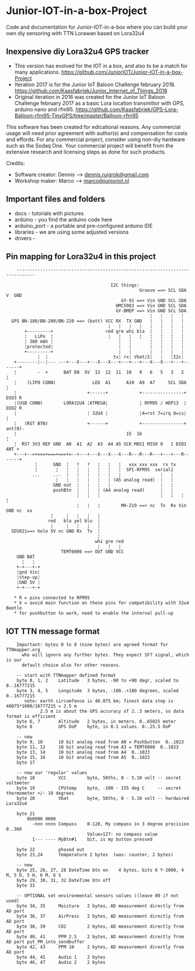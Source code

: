 # Junior-IOT-in-a-box-Project
Code and documentation for Junior-IOT-in-a-box where you can build your own diy sensoring with TTN Lorawan based on Lora32u4

## Inexpensive diy Lora32u4 GPS tracker
- This version has evolved for the IOT in a box, and also to be a match for many applications. https://github.com/JuniorIOT/Junior-IOT-in-a-box-Project
- Iteration 2017 is for the Junior IoT Baloon Challenge february 2018. https://github.com/Kaasfabriek/Junior_Internet_of_Things_2018
- Original iteration in 2016 was created for the Junior IoT Baloon Challenge february 2017 as a basic Lora location transmittor with GPS, arduino nano and rfm95. https://github.com/Kaasfabriek/GPS-Lora-Balloon-rfm95-TinyGPS/tree/master/Balloon-rfm95

This software has been created for edicational reasons. Any commercial usage will need prior agreement with author(s) and compensation for costs and effords. 
For any commercial project, consider using non-diy hardware such as the Sodaq One. Your commercial project will benefit from the extensive research and licensing steps as done for such products.

Credits:
- Software creator: Dennis --> dennis.ruigrok@gmail.com
- Workshop maker: Marco --> marco@junioriot.nl

## Important files and folders
- docs - tutorials with pictures
- arduino - you find the arduino code here
- arduino_port - a portable and pre-configured arduino IDE
- libraries - we are using some adjusted versions
- drivers - 


## Pin mapping for Lora32u4 in this project
```
    -----------------------------------------------------------------------------

                                        I2C things:
                                                   Groove ==> SCL SDA  V  GND
                                            GY-91 ==> Vin GND SCL SDA
                                          HMC5983 ==> Vin GND SCL SDA
                                          GY-BMEP ==> Vin GND SCL SDA
                                                       ¦   ¦   ¦   ¦
  GPS BN-180/BN-200/BN-220 ==> (batt) VCC RX  TX GND   ¦   ¦   ¦   ¦
                                       ¦   ¦   ¦   ¦   ¦   ¦   ¦   ¦
       +---------+                    red gre whi bla  ¦   ¦   ¦   ¦
       ¦   LiPo  ¦                     ¦   ¦   ¦   ¦   ¦   ¦   ¦   ¦
       ¦ 380 mAh ¦                         ¦   ¦       ¦   ¦   ¦   ¦
       ¦protected¦                         ¦   ¦       ¦   ¦   ¦   ¦
       +---------+                         ¦   ¦       ¦   ¦   ¦   ¦
            ¦  ¦                         tx¦ rx¦ Vbat/2¦   ¦   ¦I2c¦        
   +--------¦--¦--- ---+---X---+---X---X---+---+---+---X---X---+---+-------+ 
   ¦        -  +      BAT EN  5V  13  12  11  10   9   6   5   3   2       ¦ 
   ¦    (LIPO CONN)              LED  A1      A10  A9  A7     SCL SDA      ¦ 
   ¦                           +------+            +----------------+ DIO3 R 
   ¦(USB CONN)        LORA32U4 ¦ATMEGA¦            ¦ RFM95 / HDP13  ¦ DIO2 R 
   ¦                           ¦ 32U4 ¦            ¦4=rst 7=irq 8=cs¦      ¦ 
   ¦   (RST BTN)               +------+            +----------------+ ant(0)-
   ¦                                          15  16                       ¦ 
   ¦  RST 3V3 REF GND  A0  A1  A2  A3  A4 A5 SCK MOSI MISO 0   1 DIO1  ANT +
   +---+--=+===+===+===+=--+---+---X---X---X---R---R---R---+---+---R-------+
           ¦      GND  ¦   ?   ?   ¦   ¦   ¦   xxx xxx xxx  rx tx       
           ¦       ¦   ¦   ¦   ¦   ¦   ¦   ¦  SPI-RFM95  serial1      
          ...     ...  ¦   ¦   ¦   ¦   ¦   ¦               ¦   ¦ 
                   ¦   ¦   ¦   ¦   ¦   ¦ (A5 analog read)  ¦   ¦
                  GND out  ¦   ¦   ¦   ¦                   ¦   ¦
                  pushBtn  ¦   ¦   ¦ (A4 analog read)      ¦   ¦
                           ¦   ¦   ¦                       ¦   ¦   ¦   ¦ 
                           ¦   ¦   ¦        MH-Z19 ==> nc  Tx  Rx Vin GND nc  xx
                 ¦     ¦   ¦   ¦   ¦                       
                red   bla yel blu  ¦                       
                 ¦     ¦   ¦   ¦   ¦                       
  SDS021==> hole 5V nc GND Rx  Tx  ¦                       
                                   ¦                       
                                  whi gre red                      
                                   ¦   ¦   ¦                       
                     TEMT6000 ==> OUT GND VCC                                          
    GND BAT  
      ¦   ¦
    +-+---+-+ 
    ¦gnd Vin¦ 
    ¦step-up¦ 
    ¦GND 5V ¦
    +-+---+-+
       
   * R = pins connected to RFM95
   * X = avoid main function on these pins for compatibility with 32u4 Beetle
   * for pushbutton to work, need to enable the internal pull-up
```
## IOT TTN message format
```
    Important: bytes 0 to 8 (nine bytes) are agreed format for TTNmapper.org 
      who will ignore any further bytes. They expect SF7 signal, which is our 
      default choice also for other reasons.
    
    -- start with TTNmapper defined format
    byte 0, 1, 2    Latitude   3 bytes, -90 to +90 degr, scaled to 0..16777215
    byte 3, 4, 5    Longitude  3 bytes, -180..+180 degrees, scaled 0..16777215
       note: earth circumfence is 40.075 km; finest data step is 40075*1000/16777215 = 2.5 m
             2.5 m is about the GPS accuracy of 2..3 meters, so data format is efficient
    byte 6, 7       Altitude   2 bytes, in meters. 0..65025 meter
    byte 8          GPS DoP    byte, in 0.1 values. 0..25.5 DoP 
    
    -- new
    byte 9, 10      10 bit analog read from A0 = Pushbutton  0..1023
	byte 11, 12     10 bit analog read from A3 = TEMT6000  0..1023 
    byte 13, 14     10 bit analog read from A4  0..1023 
    byte 15, 16     10 bit analog read from A5  0..1023 
    byte 17            
                               
    -- now our 'regular' values
    byte 18         VCC        byte, 50ths, 0 - 5.10 volt -- secret voltmeter
    byte 19         CPUtemp    byte, -100 - 155 deg C     -- secret thermometer +/- 10 degrees
    byte 20         Vbat       byte, 50ths, 0 - 5.10 volt -- hardwired Lora32u4
                               
    byte 21         
        0b0000 0000            
          -nnn nnnn Compass    0-120, My compass in 3 degree precision 0..360
                               Value=127: no compass value
          1--- ---- MyBtn#1    bit, is my button pressed
          
    byte 22         phased out
    byte 23,24      Temperature 2 bytes  (was: counter, 2 bytes)
	                     
    -- new
    byte 25, 26, 27, 28 DateTime btn on    4 bytes, bits 6 Y-2000, 4 M, 5 D, 5 H, 6 M, 6 S
    byte 29, 30, 31, 32 DateTime btn off
    byte 33         
		
    -- OPTIONAL set environmental sensors values ((leave 00 if not used)
    byte 34, 35     Moisture   2 bytes, AD measurement directly from AD port
    byte 36, 37     AirPress   2 bytes, AD measurement directly from AD port
    byte 38, 39     CO2        2 bytes, AD measurement directly from AD port
    byte 40, 41     PPM 2.5    2 bytes, AD measurement directly from AD port put_PM_into_sendbuffer
    byte 42, 43     PPM 10     2 bytes, AD measurement directly from AD port
    byte 44, 45     Audio 1    2 bytes
    byte 46, 47     Audio 2    2 bytes

```

